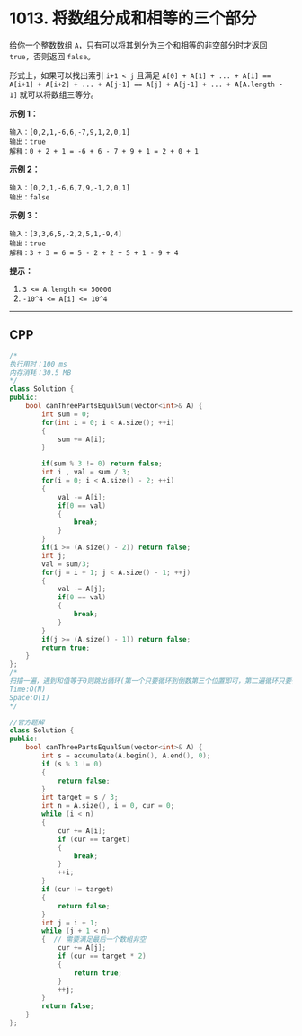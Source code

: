 # 1013. 将数组分成和相等的三个部分

给你一个整数数组 `A`，只有可以将其划分为三个和相等的非空部分时才返回 `true`，否则返回 `false`。

形式上，如果可以找出索引 `i+1 < j` 且满足 `A[0] + A[1] + ... + A[i] == A[i+1] + A[i+2] + ... + A[j-1] == A[j] + A[j-1] + ... + A[A.length - 1]` 就可以将数组三等分。

 

**示例 1：**

```
输入：[0,2,1,-6,6,-7,9,1,2,0,1]
输出：true
解释：0 + 2 + 1 = -6 + 6 - 7 + 9 + 1 = 2 + 0 + 1
```

**示例 2：**

```
输入：[0,2,1,-6,6,7,9,-1,2,0,1]
输出：false
```

**示例 3：**

```
输入：[3,3,6,5,-2,2,5,1,-9,4]
输出：true
解释：3 + 3 = 6 = 5 - 2 + 2 + 5 + 1 - 9 + 4
```

 

**提示：**

1. `3 <= A.length <= 50000`
2. `-10^4 <= A[i] <= 10^4`

***

## CPP

```cpp
/*
执行用时：100 ms
内存消耗：30.5 MB
*/
class Solution {
public:
    bool canThreePartsEqualSum(vector<int>& A) {
        int sum = 0;
        for(int i = 0; i < A.size(); ++i)
        {
            sum += A[i];
        }

        if(sum % 3 != 0) return false;
        int i , val = sum / 3; 
        for(i = 0; i < A.size() - 2; ++i)
        {
            val -= A[i];
            if(0 == val)
            {
                break;
            }
        }
        if(i >= (A.size() - 2)) return false;
        int j;
        val = sum/3;
        for(j = i + 1; j < A.size() - 1; ++j)
        {
            val -= A[j];
            if(0 == val)
            {
                break;
            }
        }
        if(j >= (A.size() - 1)) return false;
        return true;
    }
};
/*
扫描一遍，遇到和值等于0则跳出循环(第一个只要循环到倒数第三个位置即可，第二遍循环只要循环到倒数第二个位置)
Time:O(N)
Space:O(1)
*/
```



```cpp
//官方题解
class Solution {
public:
    bool canThreePartsEqualSum(vector<int>& A) {
        int s = accumulate(A.begin(), A.end(), 0);
        if (s % 3 != 0)
        {
            return false;
        }
        int target = s / 3;
        int n = A.size(), i = 0, cur = 0;
        while (i < n)
        {
            cur += A[i];
            if (cur == target)
            {
                break;
            }
            ++i;
        }
        if (cur != target)
        {
            return false;
        }
        int j = i + 1;
        while (j + 1 < n)
        {  // 需要满足最后一个数组非空
            cur += A[j];
            if (cur == target * 2)
            {
                return true;
            }
            ++j;
        }
        return false;
    }
};

```

